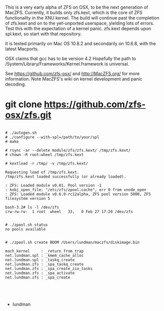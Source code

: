 This is a very early alpha of ZFS on OSX, to be the next generation of MacZFS.
Currently, it builds only zfs.kext, which is the core of ZFS functionality
in the XNU kernel.  The build will continue
past the completion of zfs.kext and on to the yet-unported userspace, yielding
lots of errors.  Test this with the expectation of a kernel panic.
zfs.kext depends upon spl.kext, so start with that repository.

It is tested primarily on Mac OS 10.8.2 and secondarily on 10.6.8, with
the latest Macports.

OSX claims that gcc has to be version 4.2
Hopefully the path to /System/Library/Frameworks/Kernel.framework is universal.

See https://github.com/zfs-osx/ and http://MacZFS.org/ for more information.
Note MacZFS's wiki on kernel development and panic decoding.

# git clone https://github.com/zfs-osx/zfs.git

```

# ./autogen.sh
# ./configure --with-spl=/path/to/your/spl
# make

# rsync -ar --delete module/zfs/zfs.kext/ /tmp/zfs.kext/
# chown -R root:wheel /tmp/zfs.kext

# kextload -r /tmp/ -v /tmp/zfs.kext/

Requesting load of /tmp/zfs.kext.
/tmp/zfs.kext loaded successfully (or already loaded).

: ZFS: Loaded module v0.01. Pool version -1
: kobj_open_file: "/etc/zfs/zpool.cache", err 0 from vnode_open
: ZFS: Loaded module v0.6.0-rc12alpha, ZFS pool version 5000, ZFS filesystem version 5

bash-3.2# ls -l /dev/zfs
crw-rw-rw-  1 root  wheel   33,   0 Feb 27 17:20 /dev/zfs


# ./zpool.sh status
no pools available


# ./zpool.sh create BOOM /Users/lundman/maczfs/diskimage.bin

mach_kernel     : _return_from_trap
net.lundman.spl : _kmem_cache_alloc
net.lundman.spl : _taskq_create
net.lundman.zfs : _spa_taskq_create
net.lundman.zfs : _spa_create_zio_tasks
net.lundman.zfs : _spa_activate
net.lundman.zfs : _spa_create





```

- lundman

